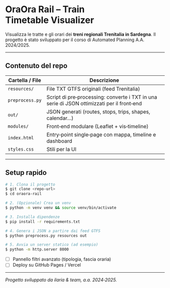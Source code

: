 # OraOra Rail – Train Timetable Visualizer

Visualizza le tratte e gli orari dei **treni regionali Trenitalia in Sardegna**.
Il progetto è stato sviluppato per il corso di Automated Planning A.A. 2024/2025.

---

## Contenuto del repo

| Cartella / File | Descrizione                                                                                |
| --------------- | ------------------------------------------------------------------------------------------ |
| `resources/`          | File TXT GTFS originali (feed Trenitalia)                                            |
| `preprocess.py` | Script di pre‑processing: converte i TXT in una serie di JSON ottimizzati per il front‑end |
| `out/`          | JSON generati (routes, stops, trips, shapes, calendar…)                                    |
| `modules/`      | Front‑end modulare (Leaflet + vis‑timeline)                                                |
| `index.html`    | Entry‑point single‑page con mappa, timeline e dashboard                                    |
| `styles.css`    | Stili per la UI                                                                            |

---

## Setup rapido

```bash
# 1. Clona il progetto
$ git clone <repo-url>
$ cd oraora-rail

# 2. (Opzionale) Crea un venv
$ python -m venv venv && source venv/bin/activate

# 3. Installa dipendenze
$ pip install -r requirements.txt

# 4. Genera i JSON a partire dai feed GTFS
$ python preprocess.py resources out

# 5. Avvia un server statico (ad esempio)
$ python -m http.server 8000
```


* [ ] Pannello filtri avanzato (tipologia, fascia oraria)
* [ ] Deploy su GitHub Pages / Vercel

---

*Progetto sviluppato da ilaria & team, a.a. 2024‑2025.*
